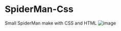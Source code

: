 # SpiderMan-Css
Small SpiderMan make with CSS and HTML
![image](https://github.com/WeoCor/SpiderMan-Css/assets/147310409/1ebd8e90-608b-4fce-8321-c9159e5ced0e)
